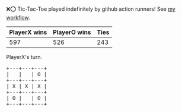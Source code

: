 :x::o: Tic-Tac-Toe played indefinitely by github action runners! See [my workflow](.github/workflows/play.yaml).

|PlayerX wins|PlayerO wins|Ties|
|-|-|-|
|597|526|243|

PlayerX's turn.

<pre>
+---+---+---+
|   |   | O |
+---+---+---+
| X | X | X |
+---+---+---+
| O |   | O |
+---+---+---+
</pre>
